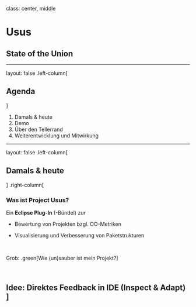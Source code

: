  class: center, middle

# Usus

## State of the Union

---
layout: false
.left-column[
  ## Agenda
]

1. Damals & heute
2. Demo
3. Über den Tellerrand
4. Weiterentwicklung und Mitwirkung

---

layout: false
.left-column[
  ## Damals & heute
]
.right-column[
### Was ist Project Usus?

Ein **Eclipse Plug-In** (-Bündel) zur 

- Bewertung von Projekten bzgl. OO-Metriken

- Visualisierung und Verbesserung von Paketstrukturen

<br>

Grob: .green[Wie (un)sauber ist mein Projekt?]

<br>

Idee: Direktes Feedback in IDE (Inspect & Adapt)
]
---
